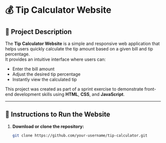 # 💰 Tip Calculator Website

## 📘 Project Description
The **Tip Calculator Website** is a simple and responsive web application that helps users quickly calculate the tip amount based on a given bill and tip percentage.  
It provides an intuitive interface where users can:
- Enter the bill amount  
- Adjust the desired tip percentage  
- Instantly view the calculated tip  

This project was created as part of a sprint exercise to demonstrate front-end development skills using **HTML**, **CSS**, and **JavaScript**.

---

## 🚀 Instructions to Run the Website

1. **Download or clone the repository:**
   ```bash
   git clone https://github.com/your-username/tip-calculator.git
